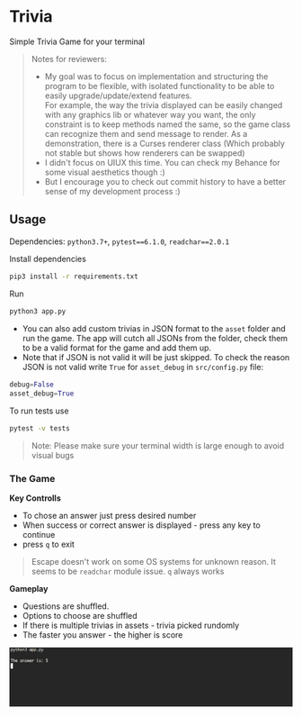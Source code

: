 # Trivia

Simple Trivia Game for your terminal

> Notes for reviewers:
> - My goal was to focus on implementation and structuring the program to be flexible, with isolated functionality to be able to easily upgrade/update/extend features. \
For example, the way the trivia displayed can be easily changed with any graphics lib or whatever way you want, the only constraint is to keep methods named the same, so the game class can recognize them and send message to render. As a demonstration, there is a Curses renderer class (Which probably not stable but shows how renderers can be swapped)
> - I didn't focus on UIUX this time. You can check my Behance for some visual aesthetics though :) 
> - But I encourage you to check out commit history to have a better sense of my development process :) 

## Usage
Dependencies: `python3.7+`, `pytest==6.1.0`, `readchar==2.0.1`

Install dependencies
```bash
pip3 install -r requirements.txt
```
Run
```bash
python3 app.py
```


- You can also add custom trivias in JSON format to the `asset` folder and run the game.
The app will cutch all JSONs from the folder, check them to be a valid format for the game and add them up.
- Note that if JSON is not valid it will be just skipped. To check the reason JSON is not valid write `True` for `asset_debug` in `src/config.py` file:
```python
debug=False
asset_debug=True
```

To run tests use
```bash
pytest -v tests
```

> Note: Please make sure your terminal width is large enough to avoid visual bugs

### The Game
__Key Controlls__ 
- To chose an answer just press desired number
- When success or correct answer is displayed - press any key to continue
- press `q` to exit
> Escape doesn't work on some OS systems for unknown reason. It seems to be `readchar` module issue. `q` always works

__Gameplay__
- Questions are shuffled.
- Options to choose are shuffled
- If there is multiple trivias in assets - trivia picked rundomly
- The faster you answer - the higher is score

![](./.media/trivia_game.gif)